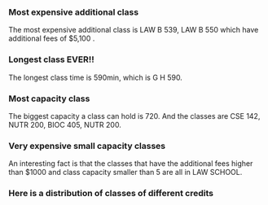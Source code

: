 ### Most expensive additional class

The most expensive additional class is LAW B 539, LAW B 550 which have additional fees of $5,100 .

### Longest class EVER!!

The longest class time is 590min, which is G H 590.

### Most capacity class

The biggest capacity a class can hold is 720. And the classes are CSE 142, NUTR 200, BIOC 405, NUTR 200.

### Very expensive small capacity classes

An interesting fact is that the classes that have the additional fees higher than $1000 and class capacity smaller than 5 are all in LAW SCHOOL.

### Here is a distribution of classes of different credits